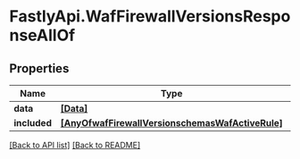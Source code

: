 # FastlyApi.WafFirewallVersionsResponseAllOf

## Properties

Name | Type | Description | Notes
------------ | ------------- | ------------- | -------------
**data** | [**[Data]**](Data.md) |  | [optional] 
**included** | [**[AnyOfwafFirewallVersionschemasWafActiveRule]**](AnyOfwafFirewallVersionschemasWafActiveRule.md) |  | [optional] 



[[Back to API list]](../../README.md#endpoints) [[Back to README]](../../README.md)
